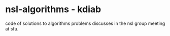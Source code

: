 nsl-algorithms - kdiab
==============

code of solutions to algorithms problems discusses in the nsl group meeting at sfu.
